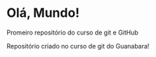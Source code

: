 # Olá, Mundo!
 Promeiro repositório do curso de git e GitHub

 Repositório criado no curso de git do Guanabara!
